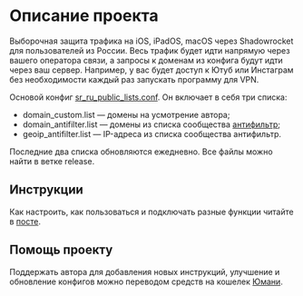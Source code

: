 # Описание проекта
Выборочная защита трафика на iOS, iPadOS, macOS через Shadowrocket для пользователей из России. Весь трафик будет идти напрямую через вашего оператора связи, а запросы к доменам из конфига будут идти через ваш сервер. Например, у вас будет доступ к Ютуб или Инстаграм без необходимости каждый раз запускать программу для VPN.

Основой конфиг [sr_ru_public_lists.conf](https://raw.githubusercontent.com/misha-tgshv/shadowrocket-configuration-file/refs/heads/release/conf/sr_ru_public_lists.conf). Он включает в себя три списка:
* domain_custom.list — домены на усмотрение автора;
* domain_antifilter.list — домены из списка сообщества [антифильтр](https://community.antifilter.download);
* geoip_antifilter.list — IP-адреса из списка сообщества антифильтр.

Последние два списка обновляются ежедневно. Все файлы можно найти в ветке release.

## Инструкции
Как настроить, как пользоваться и подключать разные функции читайте в [посте](https://mishatugushev.ru/blog/?go=all/shadowrocket-seamless-ios/).

## Помощь проекту
Поддержать автора для добавления новых инструкций, улучшение и обновление конфигов можно переводом средств на кошелек [Юмани](https://yoomoney.ru/to/410015839777064).
